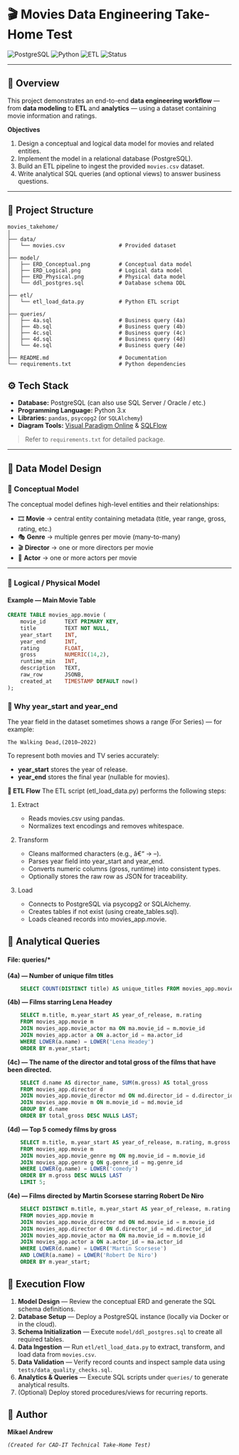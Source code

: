 # 🎬 Movies Data Engineering Take-Home Test

![PostgreSQL](https://img.shields.io/badge/Database-PostgreSQL-blue?logo=postgresql)
![Python](https://img.shields.io/badge/Language-Python_3.x-yellow?logo=python)
![ETL](https://img.shields.io/badge/Pipeline-ETL-green)
![Status](https://img.shields.io/badge/Status-Completed-success)

---

## 📘 Overview

This project demonstrates an end-to-end **data engineering workflow** — from **data modeling** to **ETL** and **analytics** — using a dataset containing movie information and ratings.

**Objectives**
1. Design a conceptual and logical data model for movies and related entities.  
2. Implement the model in a relational database (PostgreSQL).  
3. Build an ETL pipeline to ingest the provided `movies.csv` dataset.  
4. Write analytical SQL queries (and optional views) to answer business questions.

---

## 🧩 Project Structure

```plaintext
movies_takehome/
│
├── data/
│   └── movies.csv                 # Provided dataset
│
├── model/
│   ├── ERD_Conceptual.png         # Conceptual data model
│   ├── ERD_Logical.png            # Logical data model
│   ├── ERD_Physical.png           # Physical data model
│   └── ddl_postgres.sql           # Database schema DDL
│
├── etl/
│   └── etl_load_data.py           # Python ETL script
│
├── queries/
│   ├── 4a.sql                     # Business query (4a)
│   ├── 4b.sql                     # Business query (4b)
│   ├── 4c.sql                     # Business query (4c)
│   ├── 4d.sql                     # Business query (4d)
│   └── 4e.sql                     # Business query (4e)
│
├── README.md                      # Documentation
└── requirements.txt               # Python dependencies
```


## ⚙️ Tech Stack

- **Database:** PostgreSQL (can also use SQL Server / Oracle / etc.)  
- **Programming Language:** Python 3.x  
- **Libraries:** `pandas`, `psycopg2` (or `SQLAlchemy`)  
- **Diagram Tools:** [Visual Paradigm Online](https://online.visual-paradigm.com) & [SQLFlow](https://sqlflow.gudusoft.com)  

> Refer to `requirements.txt` for detailed package.

---

## 🧠 Data Model Design

### 🧩 Conceptual Model
The conceptual model defines high-level entities and their relationships:

- 🎞️ **Movie** → central entity containing metadata (title, year range, gross, rating, etc.)  
- 🎭 **Genre** → multiple genres per movie (many-to-many)  
- 🎬 **Director** → one or more directors per movie  
- 👥 **Actor** → one or more actors per movie  

---

### 🧱 Logical / Physical Model

#### Example — Main Movie Table
```sql
CREATE TABLE movies_app.movie (
    movie_id      TEXT PRIMARY KEY,
    title         TEXT NOT NULL,
    year_start    INT,
    year_end      INT,
    rating        FLOAT,
    gross         NUMERIC(14,2),
    runtime_min   INT,
    description   TEXT,
    raw_row       JSONB,
    created_at    TIMESTAMP DEFAULT now()
);
```

### 📅 Why year_start and year_end
The year field in the dataset sometimes shows a range (For Series) — for example:

`The Walking Dead,(2010–2022)`

To represent both movies and TV series accurately:

- **year_start** stores the year of release.
- **year_end** stores the final year (nullable for movies).


**🔄 ETL Flow**
The ETL script (etl_load_data.py) performs the following steps:

1. Extract
   
    - Reads movies.csv using pandas.
    - Normalizes text encodings and removes whitespace.

2. Transform
   
    - Cleans malformed characters (e.g., â€“ → –).
    - Parses year field into year_start and year_end.
    - Converts numeric columns (gross, runtime) into consistent types.
    - Optionally stores the raw row as JSON for traceability.

3. Load

    - Connects to PostgreSQL via psycopg2 or SQLAlchemy.
    - Creates tables if not exist (using create_tables.sql).
    - Loads cleaned records into movies_app.movie.


## 🧮 Analytical Queries

#### File: queries/*

**(4a) — Number of unique film titles**
```sql
    SELECT COUNT(DISTINCT title) AS unique_titles FROM movies_app.movie;
```

**(4b) — Films starring Lena Headey**
```sql
    SELECT m.title, m.year_start AS year_of_release, m.rating
    FROM movies_app.movie m
    JOIN movies_app.movie_actor ma ON ma.movie_id = m.movie_id
    JOIN movies_app.actor a ON a.actor_id = ma.actor_id
    WHERE LOWER(a.name) = LOWER('Lena Headey')
    ORDER BY m.year_start;
```

**(4c) — The name of the director and total gross of the films that have been directed.**
```sql
    SELECT d.name AS director_name, SUM(m.gross) AS total_gross
    FROM movies_app.director d
    JOIN movies_app.movie_director md ON md.director_id = d.director_id
    JOIN movies_app.movie m ON m.movie_id = md.movie_id
    GROUP BY d.name
    ORDER BY total_gross DESC NULLS LAST;
```

**(4d) — Top 5 comedy films by gross**
```sql
    SELECT m.title, m.year_start AS year_of_release, m.rating, m.gross
    FROM movies_app.movie m
    JOIN movies_app.movie_genre mg ON mg.movie_id = m.movie_id
    JOIN movies_app.genre g ON g.genre_id = mg.genre_id
    WHERE LOWER(g.name) = LOWER('comedy')
    ORDER BY m.gross DESC NULLS LAST
    LIMIT 5;
```

**(4e) — Films directed by Martin Scorsese starring Robert De Niro**
```sql
    SELECT DISTINCT m.title, m.year_start AS year_of_release, m.rating
    FROM movies_app.movie m
    JOIN movies_app.movie_director md ON md.movie_id = m.movie_id
    JOIN movies_app.director d ON d.director_id = md.director_id
    JOIN movies_app.movie_actor ma ON ma.movie_id = m.movie_id
    JOIN movies_app.actor a ON a.actor_id = ma.actor_id
    WHERE LOWER(d.name) = LOWER('Martin Scorsese')
    AND LOWER(a.name) = LOWER('Robert De Niro')
    ORDER BY m.year_start;
```

## 🧾 Execution Flow

1. **Model Design** — Review the conceptual ERD and generate the SQL schema definitions.  
2. **Database Setup** — Deploy a PostgreSQL instance (locally via Docker or in the cloud).  
3. **Schema Initialization** — Execute `model/ddl_postgres.sql` to create all required tables.  
4. **Data Ingestion** — Run `etl/etl_load_data.py` to extract, transform, and load data from `movies.csv`.  
5. **Data Validation** — Verify record counts and inspect sample data using `tests/data_quality_checks.sql`.  
6. **Analytics & Queries** — Execute SQL scripts under `queries/` to generate analytical results.  
7. (Optional) Deploy stored procedures/views for recurring reports.


## 👤 Author

**Mikael Andrew**

*`(Created for CAD-IT Technical Take-Home Test)`*
